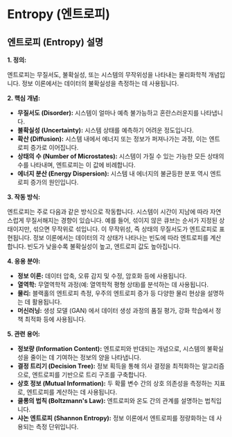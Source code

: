 # Entropy (엔트로피)

## 엔트로피 (Entropy) 설명

**1. 정의:**

엔트로피는 무질서도, 불확실성, 또는 시스템의 무작위성을 나타내는 물리화학적 개념입니다. 정보 이론에서는 데이터의 불확실성을 측정하는 데 사용됩니다.

**2. 핵심 개념:**

*   **무질서도 (Disorder):** 시스템이 얼마나 예측 불가능하고 혼란스러운지를 나타냅니다.
*   **불확실성 (Uncertainty):**  시스템 상태를 예측하기 어려운 정도입니다.
*   **확산 (Diffusion):** 시스템 내에서 에너지 또는 정보가 퍼져나가는 과정, 이는 엔트로피 증가로 이어집니다.
*   **상태의 수 (Number of Microstates):** 시스템이 가질 수 있는 가능한 모든 상태의 수를 나타내며, 엔트로피는 이 값에 비례합니다.
*   **에너지 분산 (Energy Dispersion):** 시스템 내 에너지의 불균등한 분포 역시 엔트로피 증가의 원인입니다.

**3. 작동 방식:**

엔트로피는 주로 다음과 같은 방식으로 작동합니다. 시스템이 시간이 지남에 따라 자연스럽게 무질서해지는 경향이 있습니다. 예를 들어, 섞이지 않은 큐브는 순서가 지정된 상태이지만, 섞으면 무작위로 섞입니다. 이 무작위성, 즉 상태의 무질서도가 엔트로피로 표현됩니다. 정보 이론에서는 데이터의 각 상태가 나타나는 빈도에 따라 엔트로피를 계산합니다. 빈도가 낮을수록 불확실성이 높고, 엔트로피 값도 높아집니다.

**4. 응용 분야:**

*   **정보 이론:** 데이터 압축, 오류 감지 및 수정, 암호화 등에 사용됩니다.
*   **열역학:**  무열역학적 과정(예: 열역학적 평형 상태)를 분석하는 데 사용됩니다.
*   **물리:** 블랙홀의 엔트로피 측정, 우주의 엔트로피 증가 등 다양한 물리 현상을 설명하는 데 활용됩니다.
*   **머신러닝:**  생성 모델 (GAN) 에서 데이터 생성 과정의 품질 평가, 강화 학습에서 정책 최적화 등에 사용됩니다.

**5. 관련 용어:**

*   **정보량 (Information Content):**  엔트로피와 반대되는 개념으로, 시스템의 불확실성을 줄이는 데 기여하는 정보의 양을 나타냅니다.
*   **결정 트리기 (Decision Tree):** 정보 획득을 통해 의사 결정을 최적화하는 알고리즘으로, 엔트로피를 기반으로 트리 구조를 구축합니다.
*   **상호 정보 (Mutual Information):** 두 확률 변수 간의 상호 의존성을 측정하는 지표로, 엔트로피를 계산하는 데 사용됩니다.
*   **쿨롱의 법칙 (Boltzmann's Law):** 엔트로피와 온도 간의 관계를 설명하는 법칙입니다.
*   **샤논 엔트로피 (Shannon Entropy):** 정보 이론에서 엔트로피를 정량화하는 데 사용되는 측정 단위입니다.